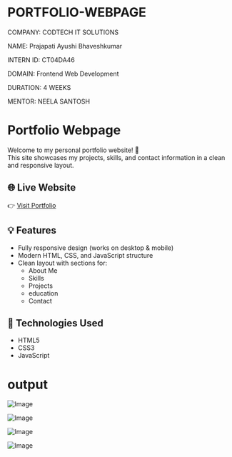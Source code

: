 # PORTFOLIO-WEBPAGE

COMPANY: CODTECH IT SOLUTIONS

NAME: Prajapati Ayushi Bhaveshkumar

INTERN ID: CT04DA46

DOMAIN: Frontend Web Development

DURATION: 4 WEEKS

MENTOR: NEELA SANTOSH

# Portfolio Webpage

Welcome to my personal portfolio website! 🎨  
This site showcases my projects, skills, and contact information in a clean and responsive layout.

## 🌐 Live Website

👉 [Visit Portfolio](https://ayushi-prajapati2005.github.io/PORTFOLIO-WEBPAGE/)

## 💡 Features

- Fully responsive design (works on desktop & mobile)
- Modern HTML, CSS, and JavaScript structure
- Clean layout with sections for:
  - About Me
  - Skills
  - Projects
  - education
  - Contact

## 🚀 Technologies Used

- HTML5
- CSS3
- JavaScript

# output

![Image](https://github.com/user-attachments/assets/9c36b610-0d41-46b5-85c3-1a89c2f7c679)

![Image](https://github.com/user-attachments/assets/e425aca0-4e58-4166-aeb7-824575c71f7f)

![Image](https://github.com/user-attachments/assets/64aacf73-a878-4121-9bcd-436b265f83e2)

![Image](https://github.com/user-attachments/assets/95da07af-2384-4232-9ea8-0fa0a0f83d36)


